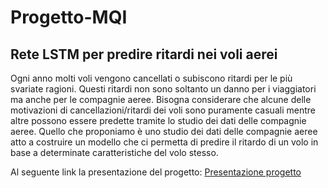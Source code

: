 # Progetto-MQI
## Rete LSTM per predire ritardi nei voli aerei
Ogni anno molti voli vengono cancellati o subiscono ritardi per le più svariate ragioni.
Questi ritardi non sono soltanto un danno per i viaggiatori ma anche per le compagnie aeree.
Bisogna considerare che alcune delle motivazioni di cancellazioni/ritardi dei voli sono puramente casuali mentre altre possono essere predette tramite lo studio dei dati delle compagnie aeree.
Quello che proponiamo è uno studio dei dati delle compagnie aeree atto a costruire un modello che ci permetta di predire il ritardo di un volo in base a determinate caratteristiche del volo stesso.

Al seguente link la presentazione del progetto: 
[Presentazione progetto]( https://github.com/ariannagavioli/Progetto-MQI/blob/master/relazione.pdf  "Presentazione PDF")
